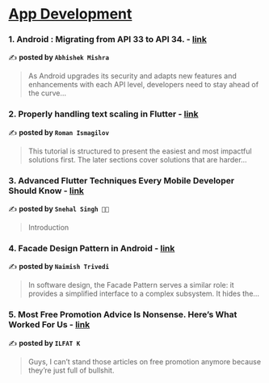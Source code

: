 
<h1><a href=https://medium.com/tag/mobile-app-development/recommended target="_blank" rel="noopener noreferrer">App Development</a></h1>
<h3>1. Android : Migrating from API 33 to API 34. - <a href="https://medium.com/@mishra.abhi.1505/android-migrating-from-api-33-to-api-34-dec89385f4ad" target="_blank" rel="noopener noreferrer">link</a></h3>

✍️ **posted by `Abhishek Mishra`**

<blockquote>As Android upgrades its security and adapts new features and enhancements with each API level, developers need to stay ahead of the curve…</blockquote>

<h3>2. Properly handling text scaling in Flutter - <a href="https://medium.com/@pomis172/properly-handling-text-scaling-in-flutter-313fe717816c" target="_blank" rel="noopener noreferrer">link</a></h3>

✍️ **posted by `Roman Ismagilov`**

<blockquote>This tutorial is structured to present the easiest and most impactful solutions first. The later sections cover solutions that are harder…</blockquote>

<h3>3. Advanced Flutter Techniques Every Mobile Developer Should Know - <a href="https://medium.com/@imsnehalsingh/advanced-flutter-techniques-every-mobile-developer-should-know-3e779cbc603c" target="_blank" rel="noopener noreferrer">link</a></h3>

✍️ **posted by `Snehal Singh 👩‍💻`**

<blockquote>Introduction</blockquote>

<h3>4. Facade Design Pattern in Android - <a href="https://medium.com/@naimish-trivedi/facade-design-pattern-in-android-3eb959df5478" target="_blank" rel="noopener noreferrer">link</a></h3>

✍️ **posted by `Naimish Trivedi`**

<blockquote>In software design, the Facade Pattern serves a similar role: it provides a simplified interface to a complex subsystem. It hides the…</blockquote>

<h3>5. Most Free Promotion Advice Is Nonsense. Here’s What Worked For Us - <a href="https://medium.com/better-marketing/most-free-promotion-advice-is-nonsense-heres-what-worked-for-us-456ddc928a7c" target="_blank" rel="noopener noreferrer">link</a></h3>

✍️ **posted by `ILFAT K`**

<blockquote>Guys, I can’t stand those articles on free promotion anymore because they’re just full of bullshit.</blockquote>

